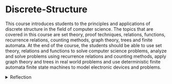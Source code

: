 # Discrete-Structure

This course introduces students to the principles and applications of discrete structure in the field of computer science. The topics that are covered in this course are set theory, proof techniques, relations, functions, recurrence relations, counting methods, graph theory, trees and finite automata. At the end of the course, the students should be able to use set theory, relations and functions to solve computer science problems, analyze and solve problems using recurrence relations and counting methods, apply graph theory and trees in real world problems and use deterministic finite automata finite state machines to model electronic devices and problems.

<details>
<summary>Reflection</summary>
So far I have learned in this course were about logic and patterns in computer science and math. Knowing about concepts such as sets and algorithms improved me in resolving issues. Even though it was a little difficult for me to use these abilities because I don't know how to use it on computers, I am excited to use them for future projects!
</details>
